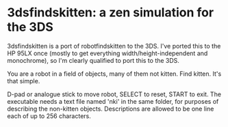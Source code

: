 # 3dsfindskitten: a zen simulation for the 3DS

3dsfindskitten is a port of robotfindskitten to the 3DS. I've ported this to the HP 95LX once (mostly to get everything width/height-independent and monochrome), so I'm clearly qualified to port this to the 3DS.

You are a robot in a field of objects, many of them not kitten. Find kitten. It's that simple.

D-pad or analogue stick to move robot, SELECT to reset, START to exit. The executable needs a text file named 'nki' in the same folder, for purposes of describing the non-kitten objects. Descriptions are allowed to be one line each of up to 256 characters.
